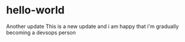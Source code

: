 # hello-world

Another update
This is a new update and i am happy that i'm gradually becoming a devsops person
